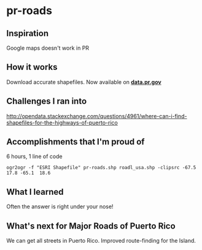 # pr-roads

## Inspiration

Google maps doesn't work in PR

## How it works

Download accurate shapefiles.  Now available on [**data.pr.gov**](http://data.pr.gov)

## Challenges I ran into

http://opendata.stackexchange.com/questions/4961/where-can-i-find-shapefiles-for-the-highways-of-puerto-rico

## Accomplishments that I'm proud of

6 hours, 1 line of code

    ogr2ogr -f "ESRI Shapefile" pr-roads.shp roadl_usa.shp -clipsrc -67.5  17.8 -65.1  18.6

## What I learned

Often the answer is right under your nose!

## What's next for Major Roads of Puerto Rico

We can get all streets in Puerto Rico.  Improved route-finding for the Island.
